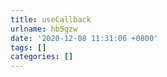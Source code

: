 ```yaml
---
title: useCallback
urlname: hb5gzw
date: '2020-12-08 11:31:06 +0800'
tags: []
categories: []
---
```


